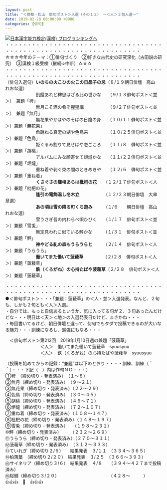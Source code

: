 ```yaml
---
layout: post
title: "＜俳都・松山　俳句ポスト＞入選（その１２）　～＜人＞２句入選～"
date: 2019-02-28 00:00:00 +0900
categories: [俳句]
---
```


[![](/syuusyuu9701/assets/images/＜俳都・松山-俳句ポスト＞入選（その１２）-～＜人＞２句入選～-br_c_3028_1.gif)](http://blog.with2.net/link.php?1659096:3028 "日本漢字能力検定(漢検) ブログランキングへ")[日本漢字能力検定(漢検) ブログランキングへ](http://blog.with2.net/link.php?1659096:3028)  
・・・・・・・・・・・・・・・・・・・・・・・・・・・・・・・・・・・・・・・・・・・・・・・・・・・・・・・・・・・・・・・・・・・  
☆☆☆今年のテーマ：①俳句づくり　②好きな古代史の研究深化（古田説の研究）　③漢検１級受検（継続➪中断）☆☆☆  
・・・・・・・・・・・・・・・・・・・・・・・・・・・・・・・・・・・・・・・・・・・・・・・・・・・・・・・・・・・・・・・・・・・  
（俳句入選句）**いのちの火こひの火この日晶子の忌**（８/１９朝日俳壇　高山　れおな選）  
　　　　　　　飢餓あれど稗思はざる此の世かな　　（９/１３俳句ポスト＜並＞）　兼題「稗」  
　　　　　　　無月こそ酒の肴ぞ猩猩講　　　　　　（９/２７俳句ポスト＜並＞）　兼題「無月」  
　　　　　　　無花果やかはやのそばの日陰の身　　（１０/１１俳句ポスト＜並＞）兼題「無花果」  
　　　　　　　魚跳ねる真澄の湖や色鳥来　　　　　（１０/２５俳句ポスト＜並＞）兼題「色鳥」  
　　　　　　　姫ぐるみ割りて見せばや恋ごころ　　（１１/８　俳句ポスト＜並＞）兼題「胡桃」  
　　　　　　　アルバムにみな顔寄せて炬燵かな　　（１１/２２俳句ポスト＜並＞）兼題「炬燵」　  
　　　　　　　重ね着や剥ぐ束の間のときめきや　　（１２/６　俳句ポスト＜並＞）兼題「重ね着」  
　　　　　　　**くさぐさの甕棺あらは枇杷の花**　　（１２/１７俳句ポスト＜人＞）兼題「枇杷の花」  
　　　　　　　**逢引の電飾温し冬木立**　　　　　　（１２/２３朝日俳壇　大串　章選）  
　　　　　　　**あの頃は雪の降る町くち遊み**　　　（１/６　　朝日俳壇　高山　れおな選）  
　　　　　　　雪うさぎ吾の内わらべ唄ひびく　　（１/１７　俳句ポスト＜並＞）兼題「雪兎」  
　　　　　　　無定見われに似ている鮃かな　　　（１/３１　俳句ポスト＜並＞）兼題「鮃」  
　　　　　　　**神やどる糺の森もうらうらと**　　　（２/１４　俳句ポスト＜人＞）兼題「うらうら」  
　　　　　　　**働いてまた働いて菠薐草**　　　　　（２/２８　俳句ポスト＜人＞）兼題「菠薐草」  
　　　　　　　**鉄（くろがね）の心持たばや菠薐草**（２/２８　俳句ポスト＜人＞）兼題「菠薐草」  
  
・・・・・・・・・・・・・・・・・・・・・・・・・・・・・・・・・・・・・・・・・・・・・・・・・・・・・・・・・・・・・・・・・・・  
●＜俳句ポスト＞・・・「兼題：菠薐草」の＜人・並＞入選発表。なんと、２句も、しかも２句とも＜人＞入選。  
・自分では、もっと自信あるというか、気に入ってる句が２、３句あったんだけどな・・・明日は＜天＞＜地＞の入選発表日だけど、まさかね・・・  
・毎回書いてるけど、朝日俳壇と違って、何句でもタダで投稿できるのが大いなる魅力・・・訓練になるし、勉強にもなる・・・  
  
　＜俳句ポスト＞第212回　2019年1月10日週の兼題「菠薐草」  
　　　　　　　　＜人＞　働いてまた働いて菠薐草　syuusyuu  
　　　　　　　　＜人＞　鉄（くろがね）の心持たばや菠薐草　syuusyuu  
  
（投稿を始めてからの記録：“兼題”は以下のとおり・・・・訓練、訓練（＾＾）・・・下記（　）内は作句ＮＯ・・・）  
①稗　（締め切り・発表済み）　（１～８）  
②無月（締め切り・発表済み）　（９～２１）　  
③無花果（締め切り・発表済み）（２２～２９）　  
④色鳥（締め切り・発表済み）　（３０～４５）　　  
⑤胡桃（締め切り・発表済み）　（４６～７１）  
⑥炬燵（締め切り・発表済み）　（７２～１０７）  
⑦重ね着（締め切り・発表済み）（１０８～１４７）  
⑧枇杷の花（締め切り・発表済み）（１４８～１９７）　  
⑨雪兎（締め切り・発表済み）　　（１９８～２３１）  
⑩鮃（締め切り・発表済み）　　　（２３２～２６９）  
⑪うらうら（締め切り・発表済み）（２７０～３１１）  
⑫菠薐草（締め切り・発表済み）　（３１２～３３３）　  
⑬ていれぎ（締め切り２/６）　　結果発表　３/１１　（３３４～３６５）  
⑭柏落葉　（締め切り２/２０）　結果発表　３/２５　（３６６～３９３）  
⑮サイネリア（締め切り３/６）　結果発表　４/８　　（３９４～４２７まで投稿済み）  
⑯桜鯛（締め切り３/２０）　　　　　　　　　 　　　（４２８～　　　）  
👍👍👍　🐖　👍👍👍　　  